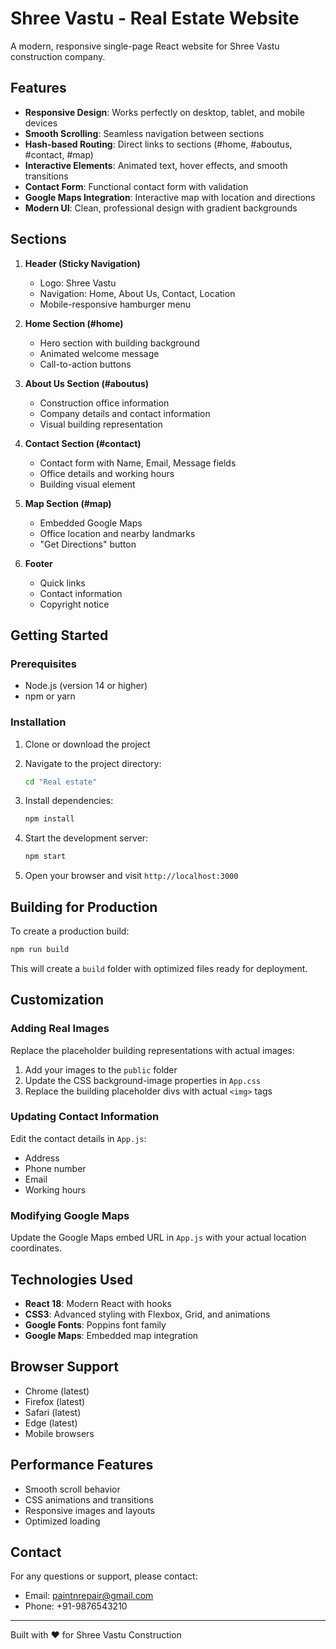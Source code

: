# Shree Vastu - Real Estate Website

A modern, responsive single-page React website for Shree Vastu construction company.

## Features

- **Responsive Design**: Works perfectly on desktop, tablet, and mobile devices
- **Smooth Scrolling**: Seamless navigation between sections
- **Hash-based Routing**: Direct links to sections (#home, #aboutus, #contact, #map)
- **Interactive Elements**: Animated text, hover effects, and smooth transitions
- **Contact Form**: Functional contact form with validation
- **Google Maps Integration**: Interactive map with location and directions
- **Modern UI**: Clean, professional design with gradient backgrounds

## Sections

1. **Header (Sticky Navigation)**
   - Logo: Shree Vastu
   - Navigation: Home, About Us, Contact, Location
   - Mobile-responsive hamburger menu

2. **Home Section (#home)**
   - Hero section with building background
   - Animated welcome message
   - Call-to-action buttons

3. **About Us Section (#aboutus)**
   - Construction office information
   - Company details and contact information
   - Visual building representation

4. **Contact Section (#contact)**
   - Contact form with Name, Email, Message fields
   - Office details and working hours
   - Building visual element

5. **Map Section (#map)**
   - Embedded Google Maps
   - Office location and nearby landmarks
   - "Get Directions" button

6. **Footer**
   - Quick links
   - Contact information
   - Copyright notice

## Getting Started

### Prerequisites
- Node.js (version 14 or higher)
- npm or yarn

### Installation

1. Clone or download the project
2. Navigate to the project directory:
   ```bash
   cd "Real estate"
   ```

3. Install dependencies:
   ```bash
   npm install
   ```

4. Start the development server:
   ```bash
   npm start
   ```

5. Open your browser and visit `http://localhost:3000`

## Building for Production

To create a production build:

```bash
npm run build
```

This will create a `build` folder with optimized files ready for deployment.

## Customization

### Adding Real Images
Replace the placeholder building representations with actual images:
1. Add your images to the `public` folder
2. Update the CSS background-image properties in `App.css`
3. Replace the building placeholder divs with actual `<img>` tags

### Updating Contact Information
Edit the contact details in `App.js`:
- Address
- Phone number
- Email
- Working hours

### Modifying Google Maps
Update the Google Maps embed URL in `App.js` with your actual location coordinates.

## Technologies Used

- **React 18**: Modern React with hooks
- **CSS3**: Advanced styling with Flexbox, Grid, and animations
- **Google Fonts**: Poppins font family
- **Google Maps**: Embedded map integration

## Browser Support

- Chrome (latest)
- Firefox (latest)
- Safari (latest)
- Edge (latest)
- Mobile browsers

## Performance Features

- Smooth scroll behavior
- CSS animations and transitions
- Responsive images and layouts
- Optimized loading

## Contact

For any questions or support, please contact:
- Email: paintnrepair@gmail.com
- Phone: +91-9876543210

---

Built with ❤️ for Shree Vastu Construction

